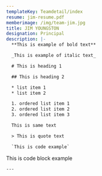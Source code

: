 ```yaml
---
templateKey: Teamdetail/index
resume: jim-resume.pdf
memberimage: /img/team-jim.jpg
title: JIM YOUNGSTON
designation: Principal
description: |-
  **This is example of bold text**

  _This is example of italic text_

  # This is heading 1

  ## This is heading 2

  * list item 1
  * list item 2

  1. ordered list item 1
  2. ordered list item 2
  3. ordered list item 3

  This is same text

  > This is quote text

  `This is code example`

  ```
  This is code block example
  ```
---
```


